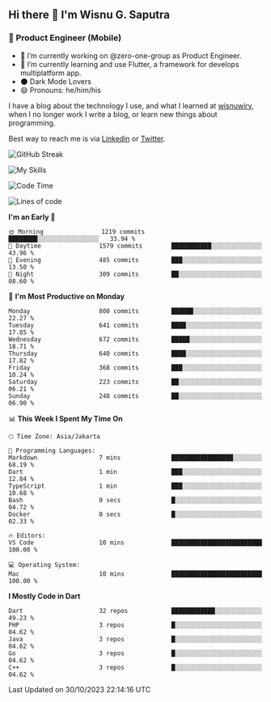 ## Hi there 👋 I'm Wisnu G. Saputra

### :mobile_phone_off: Product Engineer (Mobile)

- 🔭 I’m currently working on @zero-one-group as Product Engineer.
- 🌱 I’m currently learning and use Flutter, a framework for develops multiplatform app.
- 🌑 Dark Mode Lovers
- 😄 Pronouns: he/him/his

I have a blog about the technology I use, and what I learned at [wisnuwiry](https://wisnuwiry.space/), when I no longer work I write a blog, or learn new things about programming.

Best way to reach me is via [Linkedin](https://www.linkedin.com/in/wisnu-saputra/) or [Twitter](https://twitter.com/wisnuwiry).

![GitHub Streak](https://streak-stats.demolab.com?user=wisnuwiry&theme=dark&hide_border=true)

![My Skills](https://skillicons.dev/icons?i=dart,flutter,kotlin,swift,go,js,css,neovim,git,linux&perline=5)

<!--START_SECTION:waka-->
![Code Time](http://img.shields.io/badge/Code%20Time-825%20hrs%2044%20mins-blue)

![Lines of code](https://img.shields.io/badge/From%20Hello%20World%20I%27ve%20Written-4.6%20million%20lines%20of%20code-blue)

**I'm an Early 🐤** 

```text
🌞 Morning                1219 commits        ████████░░░░░░░░░░░░░░░░░   33.94 % 
🌆 Daytime                1579 commits        ███████████░░░░░░░░░░░░░░   43.96 % 
🌃 Evening                485 commits         ███░░░░░░░░░░░░░░░░░░░░░░   13.50 % 
🌙 Night                  309 commits         ██░░░░░░░░░░░░░░░░░░░░░░░   08.60 % 
```
📅 **I'm Most Productive on Monday** 

```text
Monday                   800 commits         ██████░░░░░░░░░░░░░░░░░░░   22.27 % 
Tuesday                  641 commits         ████░░░░░░░░░░░░░░░░░░░░░   17.85 % 
Wednesday                672 commits         █████░░░░░░░░░░░░░░░░░░░░   18.71 % 
Thursday                 640 commits         ████░░░░░░░░░░░░░░░░░░░░░   17.82 % 
Friday                   368 commits         ███░░░░░░░░░░░░░░░░░░░░░░   10.24 % 
Saturday                 223 commits         ██░░░░░░░░░░░░░░░░░░░░░░░   06.21 % 
Sunday                   248 commits         ██░░░░░░░░░░░░░░░░░░░░░░░   06.90 % 
```


📊 **This Week I Spent My Time On** 

```text
🕑︎ Time Zone: Asia/Jakarta

💬 Programming Languages: 
Markdown                 7 mins              █████████████████░░░░░░░░   68.19 % 
Dart                     1 min               ███░░░░░░░░░░░░░░░░░░░░░░   12.84 % 
TypeScript               1 min               ███░░░░░░░░░░░░░░░░░░░░░░   10.68 % 
Bash                     0 secs              █░░░░░░░░░░░░░░░░░░░░░░░░   04.72 % 
Docker                   0 secs              █░░░░░░░░░░░░░░░░░░░░░░░░   02.33 % 

🔥 Editors: 
VS Code                  10 mins             █████████████████████████   100.00 % 

💻 Operating System: 
Mac                      10 mins             █████████████████████████   100.00 % 
```

**I Mostly Code in Dart** 

```text
Dart                     32 repos            ████████████░░░░░░░░░░░░░   49.23 % 
PHP                      3 repos             █░░░░░░░░░░░░░░░░░░░░░░░░   04.62 % 
Java                     3 repos             █░░░░░░░░░░░░░░░░░░░░░░░░   04.62 % 
Go                       3 repos             █░░░░░░░░░░░░░░░░░░░░░░░░   04.62 % 
C++                      3 repos             █░░░░░░░░░░░░░░░░░░░░░░░░   04.62 % 
```




 Last Updated on 30/10/2023 22:14:16 UTC
<!--END_SECTION:waka-->
